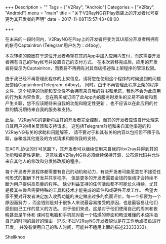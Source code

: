 +++
Description = ""
Tags = ["V2Ray", "Android"]
Categories = ["V2Ray", "Android"]
menu = "main"
title = "关于V2RayNG在Play商店上的开发者帐号变更为其开发者的声明"
date = 2017-11-08T15:57:43+08:00

+++

在未来的一段时间内，V2RayNG在Play上的开发者将变为其UI部分开发者所拥有的帐号CaptainIron (Telegram用户名为：d4boy)。

本次转移的原因在于这位开发者希望在其的App中加入应用内支付，而这需要开发者拥有自己的Play帐号并设置自己的支付方式。
在本次转移完成后，应用的开发者将显示为CaptainIron，而我将不再拥有对其商店描述和上架程序的管理权限。

由于我已经不再管理此程序的上架信息，请将您在使用这个程序的时候遇到的问题反馈给CaptainIron(Telegram: d4boy)。
同时，由于不再管理此程序上架的程序文件，这个程序的功能和安全性不会拥有来自我的背书和承诺，我也不会为此应用的行为和内容负责。
您在购买或订阅了此App内的服务时发生的交易不直接和我产生关联，您不应该期待来自我的功能和稳定性更新
，也不应该以在此应用的付款的情况期待来自我的服务和支持。

此后，V2RayNG的更新将由其的开发者完全控制，而其的开发者应该自行处理来自其用户的相关反馈和支持请求。
这包括Telegram群组和来自其他渠道的和V2RayNG有关的求助和问题解答，
请不要对于和其有关的内容以包括但不限于私聊，@和或其他提及的方式请求和期待我的支持。

在AGPL协议的许可范围下，其开发者可以继续使用来自我的libv2ray并得到其的功能和稳定性更新。
这意味着V2RayNG将必须继续保持开源，公布源代码并允许来自其他人的修改和分发修改版的程序。


每个开发者开发程序都需要有自己的动机和动力，有些开发者可能愿意在不接受任何形式的报酬下开发并共享程序，
但是更多的开发者需要金钱的驱动才会持续不断为用户提供高质量的程序。
缺少利益支持的任何活动都不可能长久持续，尤其是极其枯燥且需要特殊的工具和技术才能完成的软件和或硬件开发工作。
希望大家不要对开发者决定加入收费功能的决定做出过多的负面评价，每一个都要为一个原因而努力
，而金钱则是对于很多人来说最容易接受的原因，也是最容易让他们感到自己工作的意义的方法。
对于他们来说，这是对于他们使用自己的周末和夜晚甚至是午休和
课间在电脑和手机前对着一个枯燥的界面和晦涩难懂的术语挥洒自己的时间的最好的理由
（P.S.:不过V2RayNG开发者貌似是在工作地点摸鱼进行开发，
并没有使用自己的私人时间，可能并不适用上面的描述23333333）。

Shelikhoo
